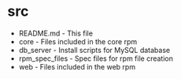 src
===

* README.md - This file
* core - Files included in the core rpm
* db_server - Install scripts for MySQL database
* rpm_spec_files - Spec files for rpm file creation
* web - Files included in the web rpm

